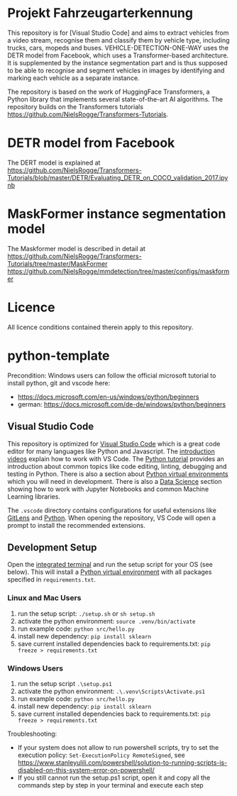 # Projekt Fahrzeugarterkennung

This repository is for [Visual Studio Code] and aims to extract vehicles from a video stream, recognise them and classify them by vehicle type, including trucks, cars, mopeds and buses.
VEHICLE-DETECTION-ONE-WAY uses the DETR model from Facebook, which uses a Transformer-based architecture. It is supplemented by the instance segmentation part and is thus supposed to be able to recognise and segment vehicles in images by identifying and marking each vehicle as a separate instance.

The repository is based on the work of HuggingFace Transformers, a Python library that implements several state-of-the-art AI algorithms.  The repository builds on the Transformers tutorials https://github.com/NielsRogge/Transformers-Tutorials.

# DETR model from Facebook

The DERT model is explained at
https://github.com/NielsRogge/Transformers-Tutorials/blob/master/DETR/Evaluating_DETR_on_COCO_validation_2017.ipynb

# MaskFormer instance segmentation model

The Maskformer model is described in detail at
https://github.com/NielsRogge/Transformers-Tutorials/tree/master/MaskFormer
https://github.com/NielsRogge/mmdetection/tree/master/configs/maskformer


# Licence

All licence conditions contained therein apply to this repository.



# python-template

Precondition:
Windows users can follow the official microsoft tutorial to install python, git and vscode here:

- ​​https://docs.microsoft.com/en-us/windows/python/beginners
- german: https://docs.microsoft.com/de-de/windows/python/beginners

## Visual Studio Code

This repository is optimized for [Visual Studio Code](https://code.visualstudio.com/) which is a great code editor for many languages like Python and Javascript. The [introduction videos](https://code.visualstudio.com/docs/getstarted/introvideos) explain how to work with VS Code. The [Python tutorial](https://code.visualstudio.com/docs/python/python-tutorial) provides an introduction about common topics like code editing, linting, debugging and testing in Python. There is also a section about [Python virtual environments](https://code.visualstudio.com/docs/python/environments) which you will need in development. There is also a [Data Science](https://code.visualstudio.com/docs/datascience/overview) section showing how to work with Jupyter Notebooks and common Machine Learning libraries.

The `.vscode` directory contains configurations for useful extensions like [GitLens](https://marketplace.visualstudio.com/items?itemName=eamodio.gitlens0) and [Python](https://marketplace.visualstudio.com/items?itemName=ms-python.python). When opening the repository, VS Code will open a prompt to install the recommended extensions.

## Development Setup

Open the [integrated terminal](https://code.visualstudio.com/docs/editor/integrated-terminal) and run the setup script for your OS (see below). This will install a [Python virtual environment](https://docs.python.org/3/library/venv.html) with all packages specified in `requirements.txt`.

### Linux and Mac Users

1. run the setup script: `./setup.sh` or `sh setup.sh`
2. activate the python environment: `source .venv/bin/activate`
3. run example code: `python src/hello.py`
4. install new dependency: `pip install sklearn`
5. save current installed dependencies back to requirements.txt: `pip freeze > requirements.txt`

### Windows Users

1. run the setup script `.\setup.ps1`
2. activate the python environment: `.\.venv\Scripts\Activate.ps1`
3. run example code: `python src/hello.py`
4. install new dependency: `pip install sklearn`
5. save current installed dependencies back to requirements.txt: `pip freeze > requirements.txt`

Troubleshooting:

- If your system does not allow to run powershell scripts, try to set the execution policy: `Set-ExecutionPolicy RemoteSigned`, see https://www.stanleyulili.com/powershell/solution-to-running-scripts-is-disabled-on-this-system-error-on-powershell/
- If you still cannot run the setup.ps1 script, open it and copy all the commands step by step in your terminal and execute each step
